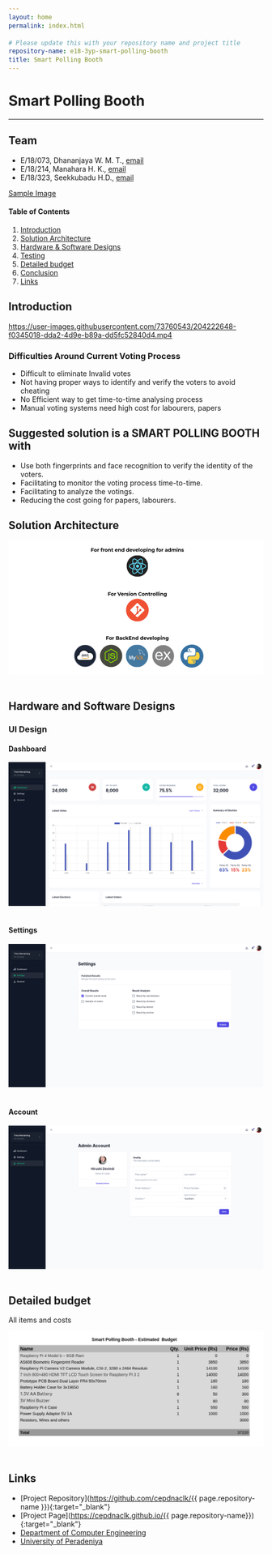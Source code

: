 ```yaml
---
layout: home
permalink: index.html

# Please update this with your repository name and project title
repository-name: e18-3yp-smart-polling-booth
title: Smart Polling Booth
---
```


[comment]: # "This is the standard layout for the project, but you can clean this and use your own template"

# Smart Polling Booth

---

## Team
-  E/18/073, Dhananjaya W. M. T., [email](mailto:e18073@eng.pdn.ac.lk)
-  E/18/214, Manahara H. K., [email](mailto:e18214@eng.pdn.ac.lk)
-  E/18/323, Seekkubadu H.D., [email](mailto:e18323@eng.pdn.ac.lk)

<!-- Image (photo/drawing of the final hardware) should be here -->

<!-- This is a sample image, to show how to add images to your page. To learn more options, please refer [this](https://projects.ce.pdn.ac.lk/docs/faq/how-to-add-an-image/) -->

[Sample Image](./images/sample.png)

#### Table of Contents
1. [Introduction](#introduction)
2. [Solution Architecture](#solution-architecture )
3. [Hardware & Software Designs](#hardware-and-software-designs)
4. [Testing](#testing)
5. [Detailed budget](#detailed-budget)
6. [Conclusion](#conclusion)
7. [Links](#links)

## Introduction

https://user-images.githubusercontent.com/73760543/204222648-f0345018-dda2-4d9e-b89a-dd5fc52840d4.mp4

### Difficulties Around Current Voting Process
- Difficult  to eliminate Invalid votes 
- Not having proper ways to identify and verify  the voters to avoid cheating 
- No Efficient way to get time-to-time analysing process
- Manual voting systems need high cost for labourers, papers

## Suggested solution is a SMART POLLING BOOTH with
- Use both fingerprints and face recognition to verify the identity of the voters.
- Facilitating to monitor the voting process time-to-time.
- Facilitating to analyze the votings.
- Reducing the cost going for papers, labourers.



## Solution Architecture

<img src="./images/solution_architecture.png" />&emsp;

## Hardware and Software Designs

<!--### Hardware Design-->

<!--<img src="./images/highlevel_system_architecture.png" />&emsp; -->

### UI Design

#### Dashboard
<img src="./images/dashboard.png" />&emsp;

#### Settings
<img src="./images/settings.png" />&emsp;

#### Account
<img src="./images/account.png" />&emsp;

<!-- ## Testing

Testing done on hardware and software, detailed + summarized results -->

## Detailed budget

All items and costs

<img src="./images/budget.png" />&emsp;
<!-- ## Conclusion What was achieved, future developments, commercialization plans-->
## Links

- [Project Repository](https://github.com/cepdnaclk/{{ page.repository-name }}){:target="_blank"}
- [Project Page](https://cepdnaclk.github.io/{{ page.repository-name}}){:target="_blank"}
- [Department of Computer Engineering](http://www.ce.pdn.ac.lk/)
- [University of Peradeniya](https://eng.pdn.ac.lk/)

[//]: # (Please refer this to learn more about Markdown syntax)
[//]: # (https://github.com/adam-p/markdown-here/wiki/Markdown-Cheatsheet)
